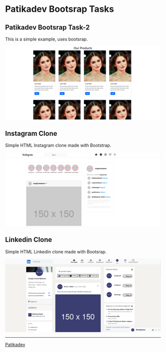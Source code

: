 # Patikadev Bootsrap Tasks

## Patikadev Bootsrap Task-2

This is a simple example, uses bootsrap.

![Picture of project](/images/task-2.PNG)

## Instagram Clone

Simple HTML Instagram clone made with Bootstrap.

![Picture from project](/images/instagram-clone.PNG)

## Linkedin Clone

Simple HTML Linkedin clone made with Bootsrap.

![Picture from project](/images/linkedin-clone.PNG)

---

[Patikadev](https://patikadev.com)
